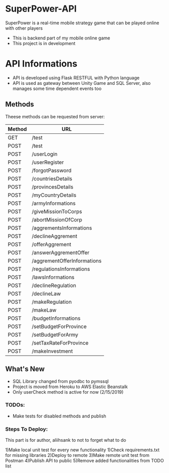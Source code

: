 # SuperPower-API

SuperPower is a real-time mobile strategy game that can be played online with other players

- This is backend part of my mobile online game
- This project is in development

# API Informations

- API is developed using Flask RESTFUL with Python language
- API is used as gateway between Unity Game and SQL Server, also manages some time dependent events too

## Methods ##

Theese methods can be requested from server:

Method | URL 
--- | --- 
GET | /test
POST | /test
POST | /userLogin
POST | /userRegister
POST | /forgotPassword
POST | /countriesDetails
POST | /provincesDetails
POST | /myCountryDetails
POST | /armyInformations
POST | /giveMissionToCorps
POST | /abortMissionOfCorp
POST | /aggrementsInformations
POST | /declineAggrement
POST | /offerAggrement
POST | /answerAggrementOffer
POST | /aggrementOfferInformations
POST | /regulationsInformations
POST | /lawsInformations
POST | /declineRegulation
POST | /declineLaw
POST | /makeRegulation
POST | /makeLaw
POST | /budgetInformations
POST | /setBudgetForProvince
POST | /setBudgetForArmy
POST | /setTaxRateForProvince
POST | /makeInvestment


## What's New ##

- SQL Library changed from pyodbc to pymssql
- Project is moved from Heroku to AWS Elastic Beanstalk
- Only userCheck method is active for now (2/15/2019)


### TODOs: ###

- Make tests for disabled methods and publish




### Steps To Deploy: ###

This part is for author, aliihsank to not to forget what to do

1)Make local unit test for every new functionality
1)Check requirements.txt for missing libraries
2)Deploy to remote
3)Make remote unit test from Postman
4)Publish API to public
5)Remove added functionalities from TODO list




